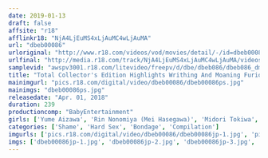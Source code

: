 ```yaml
---
date: 2019-01-13
draft: false
affsite: "r18"
afflinkr18: "NjA4LjEuMS4xLjAuMC4wLjAuMA"
url: "dbeb00086"
urloriginal: "http://www.r18.com/videos/vod/movies/detail/-/id=dbeb00086"
urlfinal: "http://media.r18.com/track/NjA4LjEuMS4xLjAuMC4wLjAuMA/videos/vod/movies/detail/-/id=dbeb00086"
samplevid: "awspv3001.r18.com/litevideo/freepv/d/dbe/dbeb086/dbeb086_dmb_w.mp4"
title: "Total Collector's Edition Highlights Writhing And Moaning Furious Orgasmic Picture Scroll Of Pleasure The Baby Entertainment GOLD Greatest Hits Collection Ultra Furious Treasure Chest Of Divine Videos! Surprising Cum Crazy Women In A Video Flash Back!!"
mainimgurl: "pics.r18.com/digital/video/dbeb00086/dbeb00086ps.jpg"
mainimgs: "dbeb00086ps.jpg"
releasedate: "Apr. 01, 2018"
duration: 239
productioncomp: "BabyEntertainment"
girls: ['Yume Aizawa', 'Rin Nonomiya (Mei Hasegawa)', 'Midori Tokiwa', 'Eri Sakuragi', 'Minako Saotome', 'Asami Hoshikawa', 'Sakura Anna', 'Anna Natsuki', 'ROCO', 'Yuria Sonoda']
categories: ['Shame', 'Hard Sex', 'Bondage', 'Compilation']
imgurls: ['pics.r18.com/digital/video/dbeb00086/dbeb00086jp-1.jpg', 'pics.r18.com/digital/video/dbeb00086/dbeb00086jp-2.jpg', 'pics.r18.com/digital/video/dbeb00086/dbeb00086jp-3.jpg', 'pics.r18.com/digital/video/dbeb00086/dbeb00086jp-4.jpg', 'pics.r18.com/digital/video/dbeb00086/dbeb00086jp-5.jpg', 'pics.r18.com/digital/video/dbeb00086/dbeb00086jp-6.jpg', 'pics.r18.com/digital/video/dbeb00086/dbeb00086jp-7.jpg', 'pics.r18.com/digital/video/dbeb00086/dbeb00086jp-8.jpg', 'pics.r18.com/digital/video/dbeb00086/dbeb00086jp-9.jpg', 'pics.r18.com/digital/video/dbeb00086/dbeb00086jp-10.jpg', 'pics.r18.com/digital/video/dbeb00086/dbeb00086jp-11.jpg', 'pics.r18.com/digital/video/dbeb00086/dbeb00086jp-12.jpg', 'pics.r18.com/digital/video/dbeb00086/dbeb00086jp-13.jpg', 'pics.r18.com/digital/video/dbeb00086/dbeb00086jp-14.jpg', 'pics.r18.com/digital/video/dbeb00086/dbeb00086jp-15.jpg', 'pics.r18.com/digital/video/dbeb00086/dbeb00086jp-16.jpg', 'pics.r18.com/digital/video/dbeb00086/dbeb00086jp-17.jpg', 'pics.r18.com/digital/video/dbeb00086/dbeb00086jp-18.jpg', 'pics.r18.com/digital/video/dbeb00086/dbeb00086jp-19.jpg', 'pics.r18.com/digital/video/dbeb00086/dbeb00086jp-20.jpg']
imgs: ['dbeb00086jp-1.jpg', 'dbeb00086jp-2.jpg', 'dbeb00086jp-3.jpg', 'dbeb00086jp-4.jpg', 'dbeb00086jp-5.jpg', 'dbeb00086jp-6.jpg', 'dbeb00086jp-7.jpg', 'dbeb00086jp-8.jpg', 'dbeb00086jp-9.jpg', 'dbeb00086jp-10.jpg', 'dbeb00086jp-11.jpg', 'dbeb00086jp-12.jpg', 'dbeb00086jp-13.jpg', 'dbeb00086jp-14.jpg', 'dbeb00086jp-15.jpg', 'dbeb00086jp-16.jpg', 'dbeb00086jp-17.jpg', 'dbeb00086jp-18.jpg', 'dbeb00086jp-19.jpg', 'dbeb00086jp-20.jpg']
---
```

